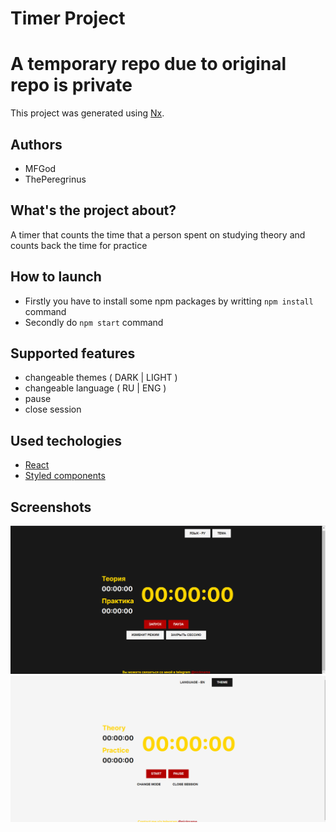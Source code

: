 # Timer Project
# A temporary repo due to original repo is private
This project was generated using [Nx](https://nx.dev).


## Authors
- MFGod
- ThePeregrinus

## What's the project about?
A timer that counts the time that a person spent on studying theory and counts back the time for practice

## How to launch
- Firstly you have to install some npm packages by writting `npm install` command
- Secondly do `npm start` command 

## Supported features
- changeable themes ( DARK | LIGHT )
- changeable language ( RU | ENG )
- pause 
- close session

## Used techologies
- [React](https://react.dev/) 
- [Styled components](https://styled-components.com/)

## Screenshots 
![pic](/screenshots/tm1.PNG/?raw=true "")
![pic](/screenshots/tm2.PNG?raw=true "")
